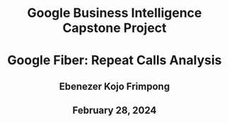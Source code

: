 <div align = "center">
  
# Google Business Intelligence Capstone Project
# Google Fiber: Repeat Calls Analysis
## Ebenezer Kojo Frimpong
## February 28, 2024

</div>
